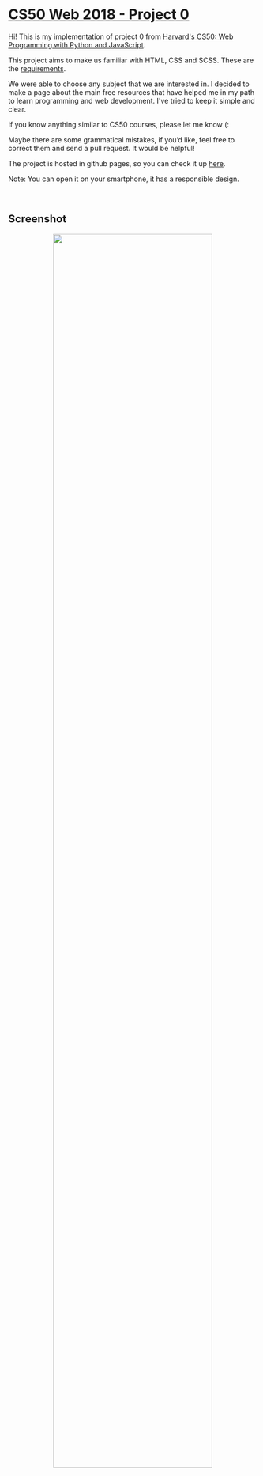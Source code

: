 # [CS50 Web 2018 - Project 0](https://dbonach.github.io/cs50web-2018-project0/)

Hi! This is my implementation of project 0 from [Harvard's CS50: Web Programming with Python and JavaScript](https://cs50.harvard.edu/web/2018/).

This project aims to make us familiar with HTML, CSS and SCSS. These are the [requirements](https://docs.cs50.net/ocw/web/projects/0/project0.html).

We were able to choose any subject that we are interested in. I decided to make a page about the main free resources that have helped me in my path to learn programming and web development. I've tried to keep it simple and clear.

If you know anything similar to CS50 courses, please let me know (:

Maybe there are some grammatical mistakes, if you’d like, feel free to correct them and send a pull request. It would be helpful!

The project is hosted in github pages, so you can check it up [here](https://dbonach.github.io/cs50web-2018-project0/).

Note: You can open it on your smartphone, it has a responsible design.

<br />

## Screenshot

<p align="center">
<img src="https://user-images.githubusercontent.com/62313672/121268205-e0ab4300-c893-11eb-975e-7245d9af68df.png" width="80%">
</p>

